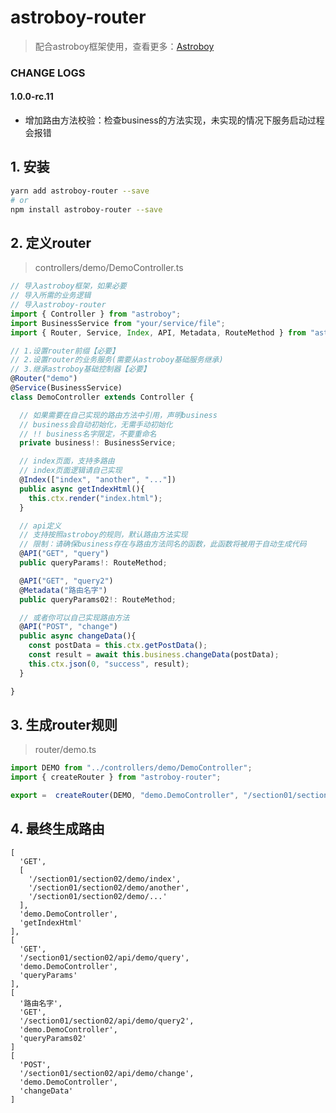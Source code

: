 # astroboy-router
> 配合astroboy框架使用，查看更多：[Astroboy](https://github.com/astroboy-lab/astroboy)

### CHANGE LOGS
#### 1.0.0-rc.11 
* 增加路由方法校验：检查business的方法实现，未实现的情况下服务启动过程会报错

## 1. 安装
```zsh
yarn add astroboy-router --save
# or
npm install astroboy-router --save
```

## 2. 定义router
> controllers/demo/DemoController.ts
```typescript
// 导入astroboy框架，如果必要
// 导入所需的业务逻辑
// 导入astroboy-router
import { Controller } from "astroboy";
import BusinessService from "your/service/file";
import { Router, Service, Index, API, Metadata, RouteMethod } from "astroboy-router";

// 1.设置router前缀【必要】
// 2.设置router的业务服务(需要从astroboy基础服务继承)
// 3.继承astroboy基础控制器【必要】
@Router("demo")
@Service(BusinessService)
class DemoController extends Controller {

  // 如果需要在自己实现的路由方法中引用，声明business
  // business会自动初始化，无需手动初始化
  // !! business名字限定，不要重命名
  private business!: BusinessService;

  // index页面，支持多路由
  // index页面逻辑请自己实现
  @Index(["index", "another", "..."])
  public async getIndexHtml(){
    this.ctx.render("index.html");
  }

  // api定义
  // 支持按照astroboy的规则，默认路由方法实现
  // 限制：请确保business存在与路由方法同名的函数，此函数将被用于自动生成代码
  @API("GET", "query")
  public queryParams!: RouteMethod;

  @API("GET", "query2")
  @Metadata("路由名字")
  public queryParams02!: RouteMethod;

  // 或者你可以自己实现路由方法
  @API("POST", "change")
  public async changeData(){
    const postData = this.ctx.getPostData();
    const result = await this.business.changeData(postData);
    this.ctx.json(0, "success", result);
  }

}
```

## 3. 生成router规则
> router/demo.ts
```typescript
import DEMO from "../controllers/demo/DemoController";
import { createRouter } from "astroboy-router";

export =  createRouter(DEMO, "demo.DemoController", "/section01/section02");
```

## 4. 最终生成路由
```
[ 
  'GET',
  [
    '/section01/section02/demo/index',
    '/section01/section02/demo/another',
    '/section01/section02/demo/...'
  ],
  'demo.DemoController',
  'getIndexHtml' 
],
[ 
  'GET',
  '/section01/section02/api/demo/query',
  'demo.DemoController',
  'queryParams' 
],
[ 
  '路由名字',
  'GET',
  '/section01/section02/api/demo/query2',
  'demo.DemoController',
  'queryParams02' 
]
[ 
  'POST',
  '/section01/section02/api/demo/change',
  'demo.DemoController',
  'changeData' 
]
```